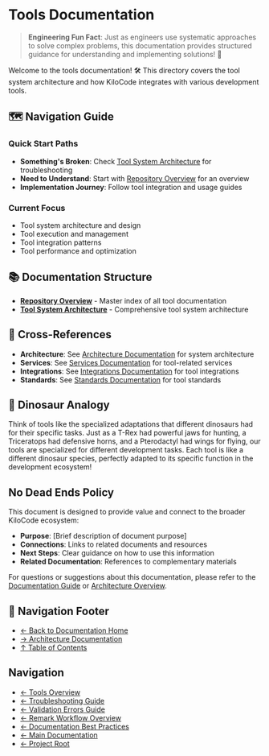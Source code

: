 # Tools Documentation

> **Engineering Fun Fact**: Just as engineers use systematic approaches to solve complex problems, this documentation provides structured guidance for understanding and implementing solutions! 🔧

Welcome to the tools documentation! 🛠️ This directory covers the tool system architecture and how
KiloCode integrates with various development tools.

## 🗺️ Navigation Guide

### Quick Start Paths
- **Something's Broken**: Check [Tool System Architecture](TOOL_SYSTEM_ARCHITECTURE.md) for
  troubleshooting
- **Need to Understand**: Start with [Repository Overview](README.md) for an overview
- **Implementation Journey**: Follow tool integration and usage guides

### Current Focus
- Tool system architecture and design
- Tool execution and management
- Tool integration patterns
- Tool performance and optimization

## 📚 Documentation Structure
- **[Repository Overview](README.md)** - Master index of all tool documentation
- **[Tool System Architecture](TOOL_SYSTEM_ARCHITECTURE.md)** - Comprehensive tool system
  architecture

## 🔗 Cross-References
- **Architecture**: See [Architecture Documentation](../../architecture/) for system architecture
- **Services**: See [Services Documentation](../../services/) for tool-related services
- **Integrations**: See [Integrations Documentation](../../integrations/) for tool integrations
- **Standards**: See [Standards Documentation](../../standards////////) for tool standards

## 🦕 Dinosaur Analogy

Think of tools like the specialized adaptations that different dinosaurs had for their specific
tasks. Just as a T-Rex had powerful jaws for hunting, a Triceratops had defensive horns, and a
Pterodactyl had wings for flying, our tools are specialized for different development tasks. Each
tool is like a different dinosaur species, perfectly adapted to its specific function in the
development ecosystem!

## No Dead Ends Policy

This document is designed to provide value and connect to the broader KiloCode ecosystem:
- **Purpose**: \[Brief description of document purpose]
- **Connections**: Links to related documents and resources
- **Next Steps**: Clear guidance on how to use this information
- **Related Documentation**: References to complementary materials

For questions or suggestions about this documentation, please refer to the [Documentation Guide](../DOCUMENTATION_GUIDE.md) or [Architecture Overview](../architecture/README.md).

## 🧭 Navigation Footer
- [← Back to Documentation Home](../README.md)
- [→ Architecture Documentation](../architecture/README.md)
- [↑ Table of Contents](../README.md)

## Navigation
- [← Tools Overview](README.md)
- [← Troubleshooting Guide](TROUBLESHOOTING_GUIDE.md)
- [← Validation Errors Guide](VALIDATION_ERRORS_GUIDE.md)
- [← Remark Workflow Overview](REMARK_WORKFLOW_OVERVIEW.md)
- [← Documentation Best Practices](DOCUMENTATION_BEST_PRACTICES.md)
- [← Main Documentation](../README.md)
- [← Project Root](../../README.md)
